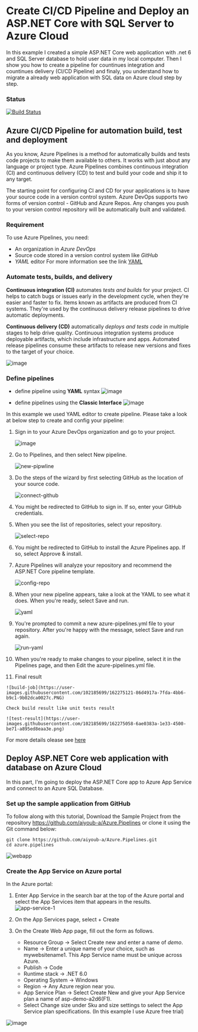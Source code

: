 # Create CI/CD Pipeline and Deploy an ASP.NET Core with SQL Server to Azure Cloud
In this example I created a simple ASP.NET Core web application with .net 6 and SQL Server database to hold user data in my local computer. Then I show you how to create a pipeline for countinues integration and countinues delivery (CI/CD Pipeline) and finaly, you understand how to migrate a already web application with SQL data on Azure cloud step by step.

### Status
[![Build Status](https://dev.azure.com/Aiyoub/AzurePipelines/_apis/build/status/aiyoub-a.Azure.Pipelines?branchName=Feature-A-documentation)](https://dev.azure.com/Aiyoub/AzurePipelines/_build/latest?definitionId=4&branchName=Feature-A-documentation)

## Azure CI/CD Pipeline for automation build, test and deployment
As you know, Azure Pipelines is a method for automatically builds and tests code projects to make them available to others. It works with just about any language or project type. Azure Pipelines combines continuous integration (CI) and continuous delivery (CD) to test and build your code and ship it to any target. 

The starting point for configuring CI and CD for your applications is to have your source code in a version control system. Azure DevOps supports two forms of version control - GitHub and Azure Repos. Any changes you push to your version control repository will be automatically built and validated.


### Requirement
To use Azure Pipelines, you need:
- An organization in _Azure DevOps_
- Source code stored in a version control system like _GitHub_
- _YAML_ editor
 For more information see the link [YAML](https://docs.microsoft.com/en-us/azure/devops/pipelines/get-started/yaml-pipeline-editor?view=azure-devops)

### Automate tests, builds, and delivery
**Continuous integration (CI)** automates _tests and builds_ for your project. CI helps to catch bugs or issues early in the development cycle, when they're easier and faster to fix. Items known as artifacts are produced from CI systems. They're used by the continuous delivery release pipelines to drive automatic deployments.

**Continuous delivery (CD)** automatically _deploys and tests code_ in multiple stages to help drive quality. Continuous integration systems produce deployable artifacts, which include infrastructure and apps. Automated release pipelines consume these artifacts to release new versions and fixes to the target of your choice.

![image](https://user-images.githubusercontent.com/102185699/161806519-bb43d643-97b4-4d3b-9ce3-e77b9aab9fa7.png)

### Define pipelines
* define pipeline using **YAML** syntax
  ![image](https://user-images.githubusercontent.com/102185699/161807622-f2892849-26f8-4aa8-9b18-8e07494a0d1a.png)

* define pipelines using the **Classic Interface**
  ![image](https://user-images.githubusercontent.com/102185699/161807683-1fc64e4c-ff34-4a26-9166-a2b374fa6698.png)

In this example we used YAML editor to create pipeline. Please take a look at below step to create and config your pipeline:
 1. Sign in to your Azure DevOps organization and go to your project.
    
    ![image](https://user-images.githubusercontent.com/102185699/162272680-0c61f567-62c2-4841-a623-d8a768d23bf1.png)

 2. Go to Pipelines, and then select New pipeline.
    
    ![new-pipwline](https://user-images.githubusercontent.com/102185699/162272863-d3337db1-47a2-4346-8a12-189d550ad41a.png)

 3. Do the steps of the wizard by first selecting GitHub as the location of your source code.

    ![connect-github](https://user-images.githubusercontent.com/102185699/162272947-3bb5be53-0e91-4b4b-a7e9-01cfdfa81b4f.png)

 4. You might be redirected to GitHub to sign in. If so, enter your GitHub credentials.

 5. When you see the list of repositories, select your repository.
    
    ![select-repo](https://user-images.githubusercontent.com/102185699/162273110-ce64fbf8-e247-4c4e-a59e-c47203573a43.png)

 6. You might be redirected to GitHub to install the Azure Pipelines app. If so, select Approve & install.
 
 7. Azure Pipelines will analyze your repository and recommend the ASP.NET Core pipeline template.

    ![config-repo](https://user-images.githubusercontent.com/102185699/162273249-14d58a79-b2d5-4577-b90d-663c9f1187d7.png)
    
 8. When your new pipeline appears, take a look at the YAML to see what it does. When you're ready, select Save and run.
    
    ![yaml](https://user-images.githubusercontent.com/102185699/162273379-562c4f26-7199-4478-865e-0601509f0cec.PNG)

 9. You're prompted to commit a new azure-pipelines.yml file to your repository. After you're happy with the message, select Save and run again.

    ![run-yaml](https://user-images.githubusercontent.com/102185699/162273894-25a1a3a6-372a-4fda-8d05-1f0f7e18d6a3.PNG)
   
 10. When you're ready to make changes to your pipeline, select it in the Pipelines page, and then Edit the azure-pipelines.yml file.

 11. Final result

    ![build-job](https://user-images.githubusercontent.com/102185699/162275121-86d4917a-7fda-4bb6-b9c1-9b02dca0027c.PNG)
    
    Check build result like unit tests result

    ![test-result](https://user-images.githubusercontent.com/102185699/162275058-6ae0383a-1e33-4500-be71-a895ed8eaa3e.png)
   
For more details olease see [here](https://docs.microsoft.com/en-us/azure/devops/pipelines/create-first-pipeline?view=azure-devops&tabs=net%2Ctfs-2018-2%2Cbrowser)



## Deploy ASP.NET Core web application with database on Azure Cloud
In this part, I'm going to deploy the ASP.NET Core app to Azure App Service and connect to an Azure SQL Database.

### Set up the sample application from GitHub
To follow along with this tutorial, Download the Sample Project from the repository https://github.com/aiyoub-a/Azure.Pipelines or clone it using the Git command below:
```
git clone https://github.com/aiyoub-a/Azure.Pipelines.git
cd azure.pipelines
```
 ![webapp](https://user-images.githubusercontent.com/102185699/161817431-b6f8ce2c-7bb4-4aa2-8112-fee2f600a317.PNG)

### Create the App Service on Azure portal
In the Azure portal:
 1. Enter App Service in the search bar at the top of the Azure portal and select the App Services item that appears in the results.
   ![app-service-1](https://user-images.githubusercontent.com/102185699/161819526-0cae630d-45c0-48c2-a2d6-8f875c3cf81e.png)
 2. On the App Services page, select + Create
      
 3. On the Create Web App page, fill out the form as follows.
    - Resource Group → Select Create new and enter a name of _demo_.
    - Name → Enter a unique name of your choice, such as mywebsitename1. This App Service name must be unique across Azure.
    - Publish → Code
    - Runtime stack → .NET 6.0
    - Operating System → Windows
    - Region → Any Azure region near you.
    - App Service Plan → Select Create New and give your App Service plan a name of asp-demo-a2d6(F1).
    - Select Change size under Sku and size settings to select the App Service plan specifications. (In this example I use Azure free trial)
   
![image](https://user-images.githubusercontent.com/102185699/161824447-586d5ce6-33da-4711-9a5a-9a779e39e300.png)
